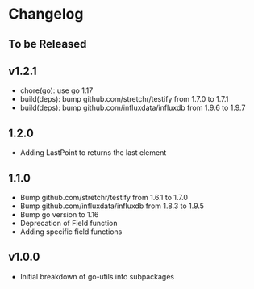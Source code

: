# Changelog

## To be Released

## v1.2.1

* chore(go): use go 1.17
* build(deps): bump github.com/stretchr/testify from 1.7.0 to 1.7.1
* build(deps): bump github.com/influxdata/influxdb from 1.9.6 to 1.9.7

## 1.2.0

* Adding LastPoint to returns the last element

## 1.1.0

* Bump github.com/stretchr/testify from 1.6.1 to 1.7.0
* Bump github.com/influxdata/influxdb from 1.8.3 to 1.9.5
* Bump go version to 1.16
* Deprecation of Field function
* Adding specific field functions

## v1.0.0

* Initial breakdown of go-utils into subpackages
